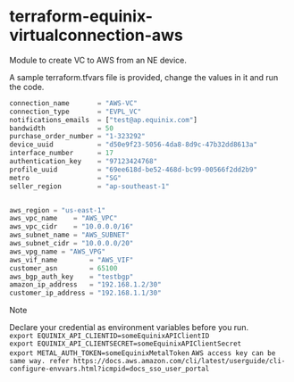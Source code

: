 # terraform-equinix-virtualconnection-aws

Module to create VC to AWS from an NE device.

A sample terraform.tfvars file is provided, change the values in it and run the code.

```terraform
connection_name       = "AWS-VC"
connection_type       = "EVPL_VC"
notifications_emails  = ["test@ap.equinix.com"]
bandwidth             = 50
purchase_order_number = "1-323292"
device_uuid           = "d50e9f23-5056-4da8-8d9c-47b32dd8613a"
interface_number      = 17
authentication_key    = "97123424768"
profile_uuid          = "69ee618d-be52-468d-bc99-00566f2dd2b9"
metro                 = "SG"
seller_region         = "ap-southeast-1"


aws_region = "us-east-1"
aws_vpc_name    = "AWS_VPC"
aws_vpc_cidr    = "10.0.0.0/16"
aws_subnet_name = "AWS_SUBNET"
aws_subnet_cidr = "10.0.0.0/20"
aws_vpg_name = "AWS_VPG"
aws_vif_name        = "AWS_VIF"
customer_asn        = 65100
aws_bgp_auth_key    = "testbgp"
amazon_ip_address   = "192.168.1.2/30"
customer_ip_address = "192.168.1.1/30"
```

>[!note]
>Declare your credential as environment variables before you run.  
>`export EQUINIX_API_CLIENTID=someEquinixAPIClientID`  
>`export EQUINIX_API_CLIENTSECRET=someEquinixAPIClientSecret`  
>`export METAL_AUTH_TOKEN=someEquinixMetalToken`
> `AWS access key can be same way. refer https://docs.aws.amazon.com/cli/latest/userguide/cli-configure-envvars.html?icmpid=docs_sso_user_portal`